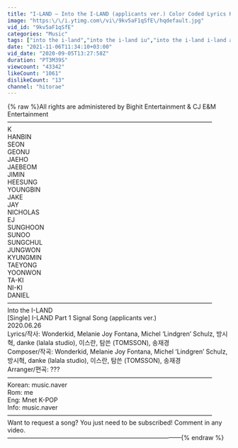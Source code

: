 ```yaml
---
title: "I-LAND – Into the I-LAND (applicants ver.) Color Coded Lyrics HAN\/ROM\/ENG"
image: "https:\/\/i.ytimg.com\/vi\/9kv5aF1qSfE\/hqdefault.jpg"
vid_id: "9kv5aF1qSfE"
categories: "Music"
tags: ["into the i-land","into the i-land iu","into the i-land i-land applicants version"]
date: "2021-11-06T11:34:10+03:00"
vid_date: "2020-09-05T13:27:58Z"
duration: "PT3M39S"
viewcount: "43342"
likeCount: "1061"
dislikeCount: "13"
channel: "hitorae"
---
```

{% raw %}All rights are administered by Bighit Entertainment &amp; CJ E&amp;M Entertainment<br />––––––––––––––––––––––––––––––––––––––––––––––––––––––––––––––––––<br />K<br />HANBIN<br />SEON<br />GEONU<br />JAEHO<br />JAEBEOM<br />JIMIN<br />HEESUNG<br />YOUNGBIN<br />JAKE<br />JAY<br />NICHOLAS<br />EJ<br />SUNGHOON<br />SUNOO<br />SUNGCHUL<br />JUNGWON<br />KYUNGMIN<br />TAEYONG<br />YOONWON<br />TA-KI<br />NI-KI<br />DANIEL<br />––––––––––––––––––––––––––––––––––––––––––––––––––––––––––––––––––<br />Into the I-LAND<br />[Single] I-LAND Part 1 Signal Song (applicants ver.)<br />2020.06.26<br />Lyrics/작사: Wonderkid, Melanie Joy Fontana, Michel ‘Lindgren’ Schulz, 방시혁, danke (lalala studio), 이스란, 탐쓴 (TOMSSON), 송재경<br />Composer/작곡: Wonderkid, Melanie Joy Fontana, Michel ‘Lindgren’ Schulz, 방시혁, danke (lalala studio), 이스란, 탐쓴 (TOMSSON), 송재경<br />Arranger/편곡: ???<br />––––––––––––––––––––––––––––––––––––––––––––––––––––––––––––––––––<br />Korean: music.naver<br />Rom: me<br />Eng: Mnet K-POP<br />Info: music.naver<br />––––––––––––––––––––––––––––––––––––––––––––––––––––––––––––––––––<br />Want to request a song? You just need to be subscribed! Comment in any video.<br />––––––––––––––––––––––––––––––––––––––––––––––––––––––––{% endraw %}

